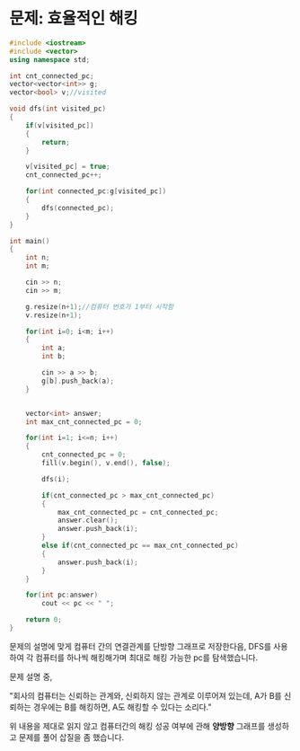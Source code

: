 # 문제: 효율적인 해킹

```cpp
#include <iostream>
#include <vector>
using namespace std;

int cnt_connected_pc;
vector<vector<int>> g;
vector<bool> v;//visited

void dfs(int visited_pc)
{
    if(v[visited_pc])
    {
        return;
    }

    v[visited_pc] = true;
    cnt_connected_pc++;

    for(int connected_pc:g[visited_pc])
    {
        dfs(connected_pc);
    }
}

int main()
{
    int n;
    int m;

    cin >> n;
    cin >> m;

    g.resize(n+1);//컴퓨터 번호가 1부터 시작함
    v.resize(n+1);

    for(int i=0; i<m; i++)
    {
        int a;
        int b;

        cin >> a >> b;
        g[b].push_back(a);
    }


    vector<int> answer;
    int max_cnt_connected_pc = 0;

    for(int i=1; i<=n; i++)
    {
        cnt_connected_pc = 0;
        fill(v.begin(), v.end(), false);

        dfs(i);

        if(cnt_connected_pc > max_cnt_connected_pc)
        {
            max_cnt_connected_pc = cnt_connected_pc;
            answer.clear();
            answer.push_back(i);
        }
        else if(cnt_connected_pc == max_cnt_connected_pc)
        {
            answer.push_back(i);
        }
    }

    for(int pc:answer)
        cout << pc << " ";

    return 0;
}
```


문제의 설명에 맞게 컴퓨터 간의 연결관계를 단방향 그래프로 저장한다음, DFS를 사용하여 각 컴퓨터를 하나씩 해킹해가며 최대로 해킹 가능한 pc를 탐색했습니다.

문제 설명 중,

"회사의 컴퓨터는 신뢰하는 관계와, 신뢰하지 않는 관계로 이루어져 있는데, A가 B를 신뢰하는 경우에는 B를 해킹하면, A도 해킹할 수 있다는 소리다."
 
위 내용을 제대로 읽지 않고 컴퓨터간의 해킹 성공 여부에 관해 **양방향** 그래프를 생성하고 문제를 풀어 삽질을 좀 했습니다.
